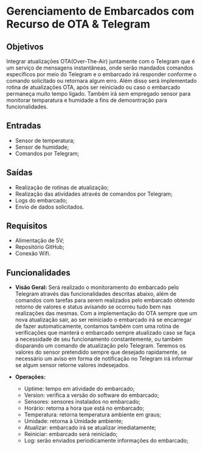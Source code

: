 # Gerenciamento de Embarcados com Recurso de OTA & Telegram
## Objetivos
Integrar atualizações OTA(Over-The-Air) juntamente com o Telegram que é um serviço de mensagens instantâneas, onde serão mandados comandos específicos por meio do Telegram e o embarcado irá responder conforme o comando solicitado ou retornara algum erro. Além disso será implementado rotina de atualizações OTA, após ser reiniciado ou caso o embarcado permaneça muito tempo ligado. Também irá sem empregado sensor para monitorar temparatura e humidade a fins de demosntração para funcionalidades.

## Entradas
  * Sensor de temperatura;
  * Sensor de humidade;
  * Comandos por Telegram;

## Saídas
  * Realização de rotinas de atualização;
  * Realização das atividades através de comandos por Telegram;
  * Logs do embarcado;
  * Envio de dados solicitados.
  
## Requisitos
  * Alimentação de 5V;
  * Repositório GitHub;
  * Conexão Wifi.

## Funcionalidades
* **Visão Geral:** Será realizado o monitoramento do embarcado pelo Telegram através das funcionalidades descritas abaixo, além de comandos com tarefas para serem realizados pelo embarcado obtendo retorno de valores e status avisando se ocorreu tudo bem nas realizações das mesmas. Com a implementação do OTA sempre que um nova atualização sair, ao ser reiniciado o embarcado irá se encarregar de fazer automaticamente, contamos também com uma rotina de verificações que manterá o embarcado sempre atualizado caso se faça a necessidade de seu funcionamento constantemente, ou também disparando um comando de atualização pelo Telegram. Teremos os valores do sensor pretendido sempre que desejado rapidamente, se necessário um aviso em forma de notificação no Telegram irá informar se algum sensor retorne valores indesejados. 

* **Operações:**
  * Uptime: tempo em atividade do embarcado;
  * Version: verifica a versão do software do embarcado;
  * Sensores: sensores instalados no embarcado;
  * Horário: retorna a hora que está no embarcado;
  * Temperatura: retorna temperatura ambiente em graus;
  * Umidade: retorna à Umidade ambiente;
  * Atualizar: embarcado irá se atualizar imediatamente;
  * Reiniciar: embarcado será reiniciado;
  * Log: serão enviados periodicamente informações do embarcado;
